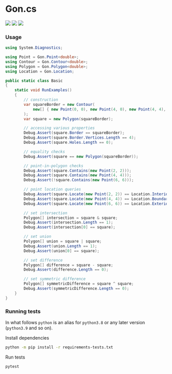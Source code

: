 Gon.cs
======

[![](https://github.com/lycantropos/Gon.cs/workflows/CI/badge.svg)](https://github.com/lycantropos/Gon.cs/actions/workflows/ci.yml "Github Actions")
[![](https://img.shields.io/github/license/lycantropos/Gon.cs.svg)](https://github.com/lycantropos/Gon.cs/blob/master/LICENSE "License")
[![](https://img.shields.io/nuget/v/Gon.svg?style=flat-square)](https://www.nuget.org/packages/Gon/ "NuGet")

### Usage
```cs
using System.Diagnostics;

using Point = Gon.Point<double>;
using Contour = Gon.Contour<double>;
using Polygon = Gon.Polygon<double>;
using Location = Gon.Location;

public static class Basic
{
    static void RunExamples()
    {
        // construction
        var squareBorder = new Contour(
            new[] { new Point(0, 0), new Point(4, 0), new Point(4, 4), new Point(0, 4) }
        );
        var square = new Polygon(squareBorder);

        // accessing various properties
        Debug.Assert(square.Border == squareBorder);
        Debug.Assert(square.Border.Vertices.Length == 4);
        Debug.Assert(square.Holes.Length == 0);

        // equality checks
        Debug.Assert(square == new Polygon(squareBorder));

        // point-in-polygon checks
        Debug.Assert(square.Contains(new Point(2, 2)));
        Debug.Assert(square.Contains(new Point(4, 4)));
        Debug.Assert(!square.Contains(new Point(6, 6)));

        // point location queries
        Debug.Assert(square.Locate(new Point(2, 2)) == Location.Interior);
        Debug.Assert(square.Locate(new Point(4, 4)) == Location.Boundary);
        Debug.Assert(square.Locate(new Point(6, 6)) == Location.Exterior);

        // set intersection
        Polygon[] intersection = square & square;
        Debug.Assert(intersection.Length == 1);
        Debug.Assert(intersection[0] == square);

        // set union
        Polygon[] union = square | square;
        Debug.Assert(union.Length == 1);
        Debug.Assert(union[0] == square);

        // set difference
        Polygon[] difference = square - square;
        Debug.Assert(difference.Length == 0);

        // set symmetric difference
        Polygon[] symmetricDifference = square ^ square;
        Debug.Assert(symmetricDifference.Length == 0);
    }
}
```

### Running tests

In what follows `python` is an alias for `python3.8`
or any later version (`python3.9` and so on).

Install dependencies
```bash
python -m pip install -r requirements-tests.txt
```

Run tests
```bash
pytest
```
